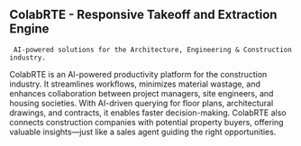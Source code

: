 ## ColabRTE - Responsive Takeoff and Extraction Engine
``` AI-powered solutions for the Architecture, Engineering & Construction industry.```

ColabRTE is an AI-powered productivity platform for the construction industry. It streamlines workflows, minimizes material wastage, and enhances collaboration between project managers, site engineers, and housing societies. With AI-driven querying for floor plans, architectural drawings, and contracts, it enables faster decision-making. ColabRTE also connects construction companies with potential property buyers, offering valuable insights—just like a sales agent guiding the right opportunities.
